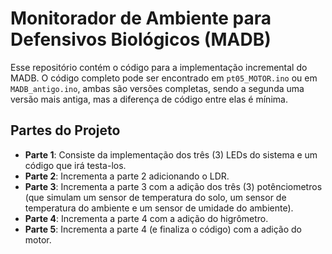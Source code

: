 # Monitorador de Ambiente para Defensivos Biológicos (MADB)

Esse repositório contém o código para a implementação incremental do MADB. O código completo pode ser encontrado em `pt05_MOTOR.ino` ou em `MADB_antigo.ino`, ambas são versões completas, sendo a segunda uma versão mais antiga, mas a diferença de código entre elas é mínima. 

## Partes do Projeto

- **Parte 1**: Consiste da implementação dos três (3) LEDs do sistema e um código que irá testa-los.
- **Parte 2**:  Incrementa a parte 2 adicionando o LDR.
- **Parte 3**: Incrementa a parte 3 com a adição dos três (3) potênciometros (que simulam um sensor de temperatura do solo, um sensor de temperatura do ambiente e um sensor de umidade do ambiente).
- **Parte 4**: Incrementa a parte 4 com a adição do higrômetro.
- **Parte 5**: Incrementa a parte 4 (e finaliza o código) com a adição do motor.
